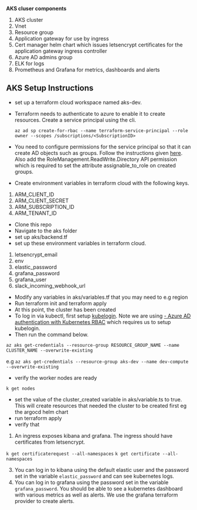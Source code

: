 **AKS cluser components**
1.  AKS cluster
2.  Vnet
3. Resource group
4. Application gateway for use by ingress
5. Cert manager helm chart which issues letsencrypt certificates for the application gateway ingress controller
6. Azure AD admins group
7. ELK for logs
8. Prometheus and Grafana for metrics, dashboards and alerts


## AKS Setup Instructions
- set up a terraform cloud workspace named aks-dev.
- Terraform needs to authenticate to azure to enable it to create resources. Create a service principal using the cli.

    `az ad sp create-for-rbac --name terraform-service-principal --role owner --scopes /subscriptions/<SubscriptionID>`

- You need to configure permissions for the service principal so that it can create AD objects such as groups. Follow the instructions given [here](https://registry.terraform.io/providers/hashicorp/azuread/latest/docs/guides/service_principal_configuration). Also add the RoleManagement.ReadWrite.Directory API permission which is required to set the attribute assignable_to_role on created groups.
- Create environment variables in terraform cloud with the following keys.

1. ARM_CLIENT_ID
2. ARM_CLIENT_SECRET
3. ARM_SUBSCRIPTION_ID
4. ARM_TENANT_ID

- Clone this repo
- Navigate to the aks folder
- set up aks/backend.tf
- set up these environment variables in terraform cloud.

1. letsencrypt_email
2. env
3. elastic_password
4. grafana_password
5. grafana_user
6. slack_incoming_webhook_url

- Modify any variables in aks/variables.tf that you may need to e.g region
- Run terraform init and terraform apply
- At this point, the cluster has been created
- To log in via kubectl, first setup [kubelogin](https://github.com/Azure/kubelogin). Note we are using [-   Azure AD authentication with Kubernetes RBAC](https://techcommunity.microsoft.com/t5/fasttrack-for-azure/azure-kubernetes-service-rbac-options-in-practice/ba-p/3684275) which requires us to setup kubelogin.
- Then run the command below.

`az aks get-credentials --resource-group RESOURCE_GROUP_NAME --name CLUSTER_NAME --overwrite-existing`

e.g
`az aks get-credentials --resource-group aks-dev --name dev-compute --overwrite-existing`

- verify the worker nodes are ready

 `k get nodes`

- set the value of the cluster_created variable in aks/variable.ts to true. This will create resources that needed the cluster to be created first eg the argocd helm chart
- run terraform apply
- verify that

1. An ingress exposes kibana and grafana. The ingress should have certificates from letsencrypt.

`k get certificaterequest --all-namespaces`
`k get certificate --all-namespaces`

3. You can log in to kibana using the default elastic user and the password set in the variable `elastic_password` and can see kubernetes logs.
4. You can log in to grafana using the password set in the variable `grafana_password`. You should be able to see a kubernetes dashboard with various metrics as well as alerts. We use the grafana terraform provider to create alerts.


